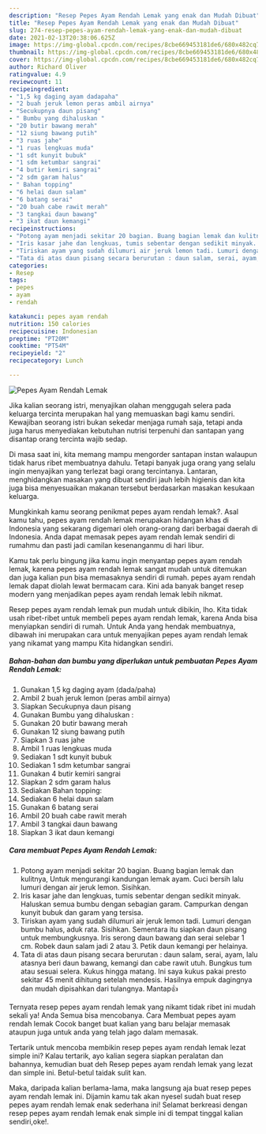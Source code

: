 ```yaml
---
description: "Resep Pepes Ayam Rendah Lemak yang enak dan Mudah Dibuat"
title: "Resep Pepes Ayam Rendah Lemak yang enak dan Mudah Dibuat"
slug: 274-resep-pepes-ayam-rendah-lemak-yang-enak-dan-mudah-dibuat
date: 2021-02-13T20:38:06.625Z
image: https://img-global.cpcdn.com/recipes/8cbe669453181de6/680x482cq70/pepes-ayam-rendah-lemak-foto-resep-utama.jpg
thumbnail: https://img-global.cpcdn.com/recipes/8cbe669453181de6/680x482cq70/pepes-ayam-rendah-lemak-foto-resep-utama.jpg
cover: https://img-global.cpcdn.com/recipes/8cbe669453181de6/680x482cq70/pepes-ayam-rendah-lemak-foto-resep-utama.jpg
author: Richard Oliver
ratingvalue: 4.9
reviewcount: 11
recipeingredient:
- "1,5 kg daging ayam dadapaha"
- "2 buah jeruk lemon peras ambil airnya"
- "Secukupnya daun pisang"
- " Bumbu yang dihaluskan "
- "20 butir bawang merah"
- "12 siung bawang putih"
- "3 ruas jahe"
- "1 ruas lengkuas muda"
- "1 sdt kunyit bubuk"
- "1 sdm ketumbar sangrai"
- "4 butir kemiri sangrai"
- "2 sdm garam halus"
- " Bahan topping"
- "6 helai daun salam"
- "6 batang serai"
- "20 buah cabe rawit merah"
- "3 tangkai daun bawang"
- "3 ikat daun kemangi"
recipeinstructions:
- "Potong ayam menjadi sekitar 20 bagian. Buang bagian lemak dan kulitnya, Untuk mengurangi kandungan lemak ayam. Cuci bersih lalu lumuri dengan air jeruk lemon. Sisihkan."
- "Iris kasar jahe dan lengkuas, tumis sebentar dengan sedikit minyak. Haluskan semua bumbu dengan sebagian garam. Campurkan dengan kunyit bubuk dan garam yang tersisa."
- "Tiriskan ayam yang sudah dilumuri air jeruk lemon tadi. Lumuri dengan bumbu halus, aduk rata. Sisihkan. Sementara itu siapkan daun pisang untuk membungkusnya. Iris serong daun bawang dan serai selebar 1 cm. Robek daun salam jadi 2 atau 3. Petik daun kemangi per helainya."
- "Tata di atas daun pisang secara berurutan : daun salam, serai, ayam, lalu atasnya beri daun bawang, kemangi dan cabe rawit utuh. Bungkus tum atau sesuai selera. Kukus hingga matang. Ini saya kukus pakai presto sekitar 45 menit dihitung setelah mendesis. Hasilnya empuk dagingnya dan mudah dipisahkan dari tulangnya. Mantap👍"
categories:
- Resep
tags:
- pepes
- ayam
- rendah

katakunci: pepes ayam rendah 
nutrition: 150 calories
recipecuisine: Indonesian
preptime: "PT20M"
cooktime: "PT54M"
recipeyield: "2"
recipecategory: Lunch

---
```



![Pepes Ayam Rendah Lemak](https://img-global.cpcdn.com/recipes/8cbe669453181de6/680x482cq70/pepes-ayam-rendah-lemak-foto-resep-utama.jpg)

Jika kalian seorang istri, menyajikan olahan menggugah selera pada keluarga tercinta merupakan hal yang memuaskan bagi kamu sendiri. Kewajiban seorang istri bukan sekedar menjaga rumah saja, tetapi anda juga harus menyediakan kebutuhan nutrisi terpenuhi dan santapan yang disantap orang tercinta wajib sedap.

Di masa  saat ini, kita memang mampu mengorder santapan instan walaupun tidak harus ribet membuatnya dahulu. Tetapi banyak juga orang yang selalu ingin menyajikan yang terlezat bagi orang tercintanya. Lantaran, menghidangkan masakan yang dibuat sendiri jauh lebih higienis dan kita juga bisa menyesuaikan makanan tersebut berdasarkan masakan kesukaan keluarga. 



Mungkinkah kamu seorang penikmat pepes ayam rendah lemak?. Asal kamu tahu, pepes ayam rendah lemak merupakan hidangan khas di Indonesia yang sekarang digemari oleh orang-orang dari berbagai daerah di Indonesia. Anda dapat memasak pepes ayam rendah lemak sendiri di rumahmu dan pasti jadi camilan kesenanganmu di hari libur.

Kamu tak perlu bingung jika kamu ingin menyantap pepes ayam rendah lemak, karena pepes ayam rendah lemak sangat mudah untuk ditemukan dan juga kalian pun bisa memasaknya sendiri di rumah. pepes ayam rendah lemak dapat diolah lewat bermacam cara. Kini ada banyak banget resep modern yang menjadikan pepes ayam rendah lemak lebih nikmat.

Resep pepes ayam rendah lemak pun mudah untuk dibikin, lho. Kita tidak usah ribet-ribet untuk membeli pepes ayam rendah lemak, karena Anda bisa menyiapkan sendiri di rumah. Untuk Anda yang hendak membuatnya, dibawah ini merupakan cara untuk menyajikan pepes ayam rendah lemak yang nikamat yang mampu Kita hidangkan sendiri.

<!--inarticleads1-->

##### Bahan-bahan dan bumbu yang diperlukan untuk pembuatan Pepes Ayam Rendah Lemak:

1. Gunakan 1,5 kg daging ayam (dada/paha)
1. Ambil 2 buah jeruk lemon (peras ambil airnya)
1. Siapkan Secukupnya daun pisang
1. Gunakan  Bumbu yang dihaluskan :
1. Gunakan 20 butir bawang merah
1. Gunakan 12 siung bawang putih
1. Siapkan 3 ruas jahe
1. Ambil 1 ruas lengkuas muda
1. Sediakan 1 sdt kunyit bubuk
1. Sediakan 1 sdm ketumbar sangrai
1. Gunakan 4 butir kemiri sangrai
1. Siapkan 2 sdm garam halus
1. Sediakan  Bahan topping:
1. Sediakan 6 helai daun salam
1. Gunakan 6 batang serai
1. Ambil 20 buah cabe rawit merah
1. Ambil 3 tangkai daun bawang
1. Siapkan 3 ikat daun kemangi




<!--inarticleads2-->

##### Cara membuat Pepes Ayam Rendah Lemak:

1. Potong ayam menjadi sekitar 20 bagian. Buang bagian lemak dan kulitnya, Untuk mengurangi kandungan lemak ayam. Cuci bersih lalu lumuri dengan air jeruk lemon. Sisihkan.
1. Iris kasar jahe dan lengkuas, tumis sebentar dengan sedikit minyak. Haluskan semua bumbu dengan sebagian garam. Campurkan dengan kunyit bubuk dan garam yang tersisa.
1. Tiriskan ayam yang sudah dilumuri air jeruk lemon tadi. Lumuri dengan bumbu halus, aduk rata. Sisihkan. Sementara itu siapkan daun pisang untuk membungkusnya. Iris serong daun bawang dan serai selebar 1 cm. Robek daun salam jadi 2 atau 3. Petik daun kemangi per helainya.
1. Tata di atas daun pisang secara berurutan : daun salam, serai, ayam, lalu atasnya beri daun bawang, kemangi dan cabe rawit utuh. Bungkus tum atau sesuai selera. Kukus hingga matang. Ini saya kukus pakai presto sekitar 45 menit dihitung setelah mendesis. Hasilnya empuk dagingnya dan mudah dipisahkan dari tulangnya. Mantap👍




Ternyata resep pepes ayam rendah lemak yang nikamt tidak ribet ini mudah sekali ya! Anda Semua bisa mencobanya. Cara Membuat pepes ayam rendah lemak Cocok banget buat kalian yang baru belajar memasak ataupun juga untuk anda yang telah jago dalam memasak.

Tertarik untuk mencoba membikin resep pepes ayam rendah lemak lezat simple ini? Kalau tertarik, ayo kalian segera siapkan peralatan dan bahannya, kemudian buat deh Resep pepes ayam rendah lemak yang lezat dan simple ini. Betul-betul taidak sulit kan. 

Maka, daripada kalian berlama-lama, maka langsung aja buat resep pepes ayam rendah lemak ini. Dijamin kamu tak akan nyesel sudah buat resep pepes ayam rendah lemak enak sederhana ini! Selamat berkreasi dengan resep pepes ayam rendah lemak enak simple ini di tempat tinggal kalian sendiri,oke!.

